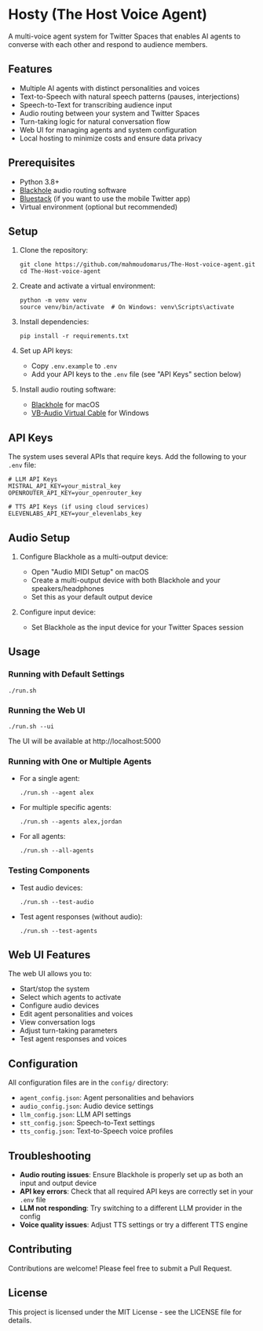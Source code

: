 # Hosty (The Host Voice Agent)

A multi-voice agent system for Twitter Spaces that enables AI agents to converse with each other and respond to audience members.

## Features

- Multiple AI agents with distinct personalities and voices
- Text-to-Speech with natural speech patterns (pauses, interjections)
- Speech-to-Text for transcribing audience input
- Audio routing between your system and Twitter Spaces
- Turn-taking logic for natural conversation flow
- Web UI for managing agents and system configuration
- Local hosting to minimize costs and ensure data privacy

## Prerequisites

- Python 3.8+
- [Blackhole](https://existential.audio/blackhole/) audio routing software
- [Bluestack](https://www.bluestacks.com/) (if you want to use the mobile Twitter app)
- Virtual environment (optional but recommended)

## Setup

1. Clone the repository:
   ```
   git clone https://github.com/mahmoudomarus/The-Host-voice-agent.git
   cd The-Host-voice-agent
   ```

2. Create and activate a virtual environment:
   ```
   python -m venv venv
   source venv/bin/activate  # On Windows: venv\Scripts\activate
   ```

3. Install dependencies:
   ```
   pip install -r requirements.txt
   ```

4. Set up API keys:
   - Copy `.env.example` to `.env`
   - Add your API keys to the `.env` file (see "API Keys" section below)

5. Install audio routing software:
   - [Blackhole](https://existential.audio/blackhole/) for macOS
   - [VB-Audio Virtual Cable](https://vb-audio.com/Cable/) for Windows

## API Keys

The system uses several APIs that require keys. Add the following to your `.env` file:

```
# LLM API Keys
MISTRAL_API_KEY=your_mistral_key
OPENROUTER_API_KEY=your_openrouter_key

# TTS API Keys (if using cloud services)
ELEVENLABS_API_KEY=your_elevenlabs_key
```

## Audio Setup

1. Configure Blackhole as a multi-output device:
   - Open "Audio MIDI Setup" on macOS
   - Create a multi-output device with both Blackhole and your speakers/headphones
   - Set this as your default output device

2. Configure input device:
   - Set Blackhole as the input device for your Twitter Spaces session

## Usage

### Running with Default Settings

```
./run.sh
```

### Running the Web UI

```
./run.sh --ui
```

The UI will be available at http://localhost:5000

### Running with One or Multiple Agents

- For a single agent:
  ```
  ./run.sh --agent alex
  ```

- For multiple specific agents:
  ```
  ./run.sh --agents alex,jordan
  ```

- For all agents:
  ```
  ./run.sh --all-agents
  ```

### Testing Components

- Test audio devices:
  ```
  ./run.sh --test-audio
  ```

- Test agent responses (without audio):
  ```
  ./run.sh --test-agents
  ```

## Web UI Features

The web UI allows you to:

- Start/stop the system
- Select which agents to activate
- Configure audio devices
- Edit agent personalities and voices
- View conversation logs
- Adjust turn-taking parameters
- Test agent responses and voices

## Configuration

All configuration files are in the `config/` directory:

- `agent_config.json`: Agent personalities and behaviors
- `audio_config.json`: Audio device settings
- `llm_config.json`: LLM API settings
- `stt_config.json`: Speech-to-Text settings
- `tts_config.json`: Text-to-Speech voice profiles

## Troubleshooting

- **Audio routing issues**: Ensure Blackhole is properly set up as both an input and output device
- **API key errors**: Check that all required API keys are correctly set in your `.env` file
- **LLM not responding**: Try switching to a different LLM provider in the config
- **Voice quality issues**: Adjust TTS settings or try a different TTS engine

## Contributing

Contributions are welcome! Please feel free to submit a Pull Request.

## License

This project is licensed under the MIT License - see the LICENSE file for details.

